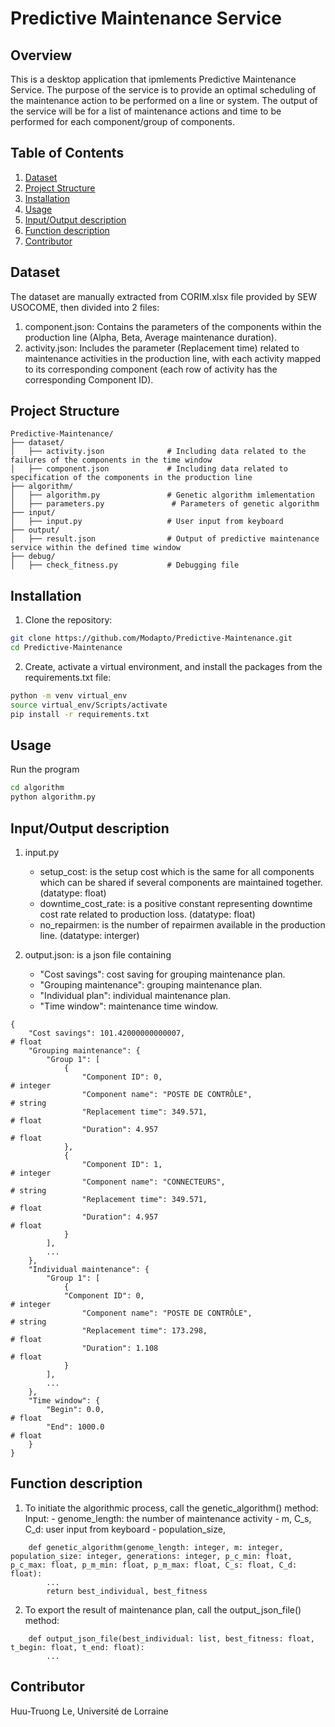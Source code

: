 # Predictive Maintenance Service

## Overview

This is a desktop application that ipmlements Predictive Maintenance Service. The purpose of the service is to provide an optimal scheduling of the maintenance action to be performed on a line or system. The output of the service will be for a list of maintenance actions and time to be performed for each component/group of components.
 
## Table of Contents
1. [Dataset](#dataset)
2. [Project Structure](#project-structure)
3. [Installation](#installation)
4. [Usage](#usage)
5. [Input/Output description](#inout-description)
6. [Function description](#function-description)
7. [Contributor](#contributor)

## Dataset
The dataset are manually extracted from CORIM.xlsx file provided by SEW USOCOME, then divided into 2 files: 
1. component.json: Contains the parameters of the components within the production line (Alpha, Beta, Average maintenance duration).
2. activity.json: Includes the parameter (Replacement time) related to maintenance activities in the production line, with each activity mapped to its corresponding component (each row of activity has the corresponding Component ID).

## Project Structure
```
Predictive-Maintenance/
├── dataset/                       
│   ├── activity.json              # Including data related to the failures of the components in the time window
│   ├── component.json             # Including data related to specification of the components in the production line
├── algorithm/                 
│   ├── algorithm.py               # Genetic algorithm imlementation
│   ├── parameters.py               # Parameters of genetic algorithm
├── input/ 
│   ├── input.py                   # User input from keyboard
├── output/                    
│   ├── result.json                # Output of predictive maintenance service within the defined time window
├── debug/                     
│   ├── check_fitness.py           # Debugging file
```

## Installation

1. Clone the repository: 
```bash    
git clone https://github.com/Modapto/Predictive-Maintenance.git
cd Predictive-Maintenance
```
2. Create, activate a virtual environment, and install the packages from the requirements.txt file:
```bash    
python -m venv virtual_env
source virtual_env/Scripts/activate
pip install -r requirements.txt
```

## Usage
Run the program
```bash
cd algorithm
python algorithm.py
```

## Input/Output description
1. input.py
    - setup_cost: is the setup cost which is the same for all components which can be shared if several components are maintained together. (datatype: float)
    - downtime_cost_rate: is a positive constant representing downtime cost rate related to production loss. (datatype: float)
    - no_repairmen: is the number of repairmen available in the production line. (datatype: interger)

2. output.json: is a json file containing
    - "Cost savings": cost saving for grouping maintenance plan.
    - "Grouping maintenance": grouping maintenance plan.
    - "Individual plan": individual maintenance plan.
    - "Time window": maintenance time window.
```
{
    "Cost savings": 101.42000000000007,                                 # float
    "Grouping maintenance": {
        "Group 1": [
            {
                "Component ID": 0,                                      # integer
                "Component name": "POSTE DE CONTRÔLE",                  # string
                "Replacement time": 349.571,                            # float
                "Duration": 4.957                                       # float
            },
            {
                "Component ID": 1,                                      # integer       
                "Component name": "CONNECTEURS",                        # string
                "Replacement time": 349.571,                            # float
                "Duration": 4.957                                       # float
            }
        ],
        ...
    },
    "Individual maintenance": {
        "Group 1": [
            {  
            "Component ID": 0,                                          # integer        
                "Component name": "POSTE DE CONTRÔLE",                  # string
                "Replacement time": 173.298,                            # float
                "Duration": 1.108                                       # float
            }
        ],
        ...
    },
    "Time window": {
        "Begin": 0.0,                                                   # float
        "End": 1000.0                                                   # float
    }
}
```

## Function description
1. To initiate the algorithmic process, call the genetic_algorithm() method:
    Input:
        - genome_length: the number of maintenance activity 
        - m, C_s, C_d: user input from keyboard
        - population_size,
```
    def genetic_algorithm(genome_length: integer, m: integer, population_size: integer, generations: integer, p_c_min: float, p_c_max: float, p_m_min: float, p_m_max: float, C_s: float, C_d: float):
        ...
        return best_individual, best_fitness
```


2. To export the result of maintenance plan, call the output_json_file() method:
```
    def output_json_file(best_individual: list, best_fitness: float, t_begin: float, t_end: float):
        ...
```
## Contributor

Huu-Truong Le, Université de Lorraine